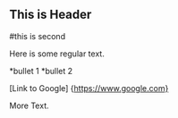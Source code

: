 ## This is Header


#this is second

 
Here is some regular text.

*bullet 1
*bullet 2

[Link to Google] {https://www.google.com}

More Text.